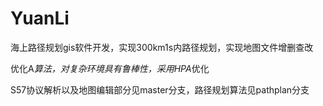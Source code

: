 # YuanLi
海上路径规划gis软件开发，实现300km1s内路径规划，实现地图文件增删查改

优化A*算法，对复杂环境具有鲁棒性，采用HPA*优化

S57协议解析以及地图编辑部分见master分支，路径规划算法见pathplan分支
